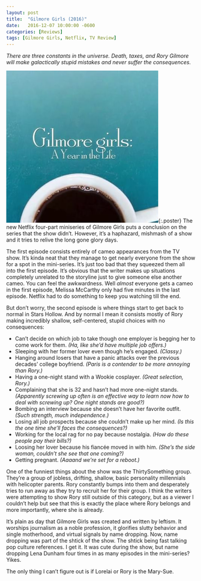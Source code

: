 ```yaml
---
layout: post
title:  "Gilmore Girls (2016)"
date:   2016-12-07 10:00:00 -0600
categories: [Reviews]
tags: [Gilmore Girls, Netflix, TV Review]
---
```


*There are three constants in the universe. Death, taxes, and Rory Gilmore will make galactically stupid mistakes and never suffer the consequences.*

![pic](/assets/2016/12/gilmore_girls_netflix.jpg){:.poster} The new Netflix four-part miniseries of Gilmore Girls puts a conclusion on the series that the show didn’t. However, it’s a haphazard, mishmash of a show and it tries to relive the long gone glory days.

The first episode consists entirely of cameo appearances from the TV show. It’s kinda neat that they manage to get nearly everyone from the show for a spot in the mini-series. It’s just too bad that they squeezed them all into the first episode. It’s obvious that the writer makes up situations completely unrelated to the storyline just to give someone else another cameo. You can feel the awkwardness. Well *almost* everyone gets a cameo in the first episode, Melissa McCarthy only had five minutes in the last episode. Netflix had to do something to keep you watching till the end.

But don’t worry, the second episode is where things start to get back to normal in Stars Hollow. And by normal I mean it consists mostly of Rory making incredibly shallow, self-centered, stupid choices with no consequences:

* Can’t decide on which job to take though one employer is begging her to come work for them.
  *(Ha, like she’d have multiple job offers.)*
* Sleeping with her former lover even though he’s engaged.
  *(Classy.)*
* Hanging around losers that have a panic attacks over the previous decades’ college boyfriend.
  *(Paris is a contender to be more annoying than Rory.)*
* Having a one-night stand with a Wookie cosplayer.
  *(Great selection, Rory.)*
* Complaining that she is 32 and hasn’t had more one-night stands.
  *(Apparently screwing up often is an effective way to learn now how to deal with screwing up? One night stands are good?)*
* Bombing an interview because she doesn’t have her favorite outfit.
  *(Such strength, much independence.)*
* Losing all job prospects because she couldn’t make up her mind.
  *(Is this the one time she’ll faces the consequences?)*
* Working for the local rag for no pay because nostalgia.
  *(How do these people pay their bills?)*
* Loosing her lover because his fiancée moved in with him.
  *(She’s the side woman, couldn’t she see that one coming?)*
* Getting pregnant.
  *(Aaaand we’re set for a reboot.)*

One of the funniest things about the show was the ThirtySomething group. They’re a group of jobless, drifting, shallow, basic personality millennials with helicopter parents. Rory constantly bumps into them and desperately tries to run away as they try to recruit her for their group. I think the writers were attempting to show Rory still outside of this category, but as a viewer I couldn’t help but see that this is exactly the place where Rory belongs and more importantly, where she is already.

It’s plain as day that Gilmore Girls was created and written by leftism. It worships journalism as a noble profession, it glorifies slutty behavior and single motherhood, and virtual signals by name dropping. Now, name dropping was part of the shtick of the show. The shtick being fast talking pop culture references. I get it. It was cute during the show, but name dropping Lena Dunham four times in as many episodes in the mini-series? Yikes.

The only thing I can’t figure out is if Lorelai or Rory is the Mary-Sue.
